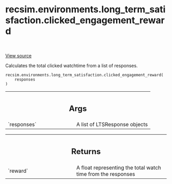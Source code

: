 <div itemscope itemtype="http://developers.google.com/ReferenceObject">
<meta itemprop="name" content="recsim.environments.long_term_satisfaction.clicked_engagement_reward" />
<meta itemprop="path" content="Stable" />
</div>

# recsim.environments.long_term_satisfaction.clicked_engagement_reward

<!-- Insert buttons and diff -->

<table class="tfo-notebook-buttons tfo-api" align="left">

</table>

<a target="_blank" href="https://github.com/google-research/recsim/tree/master/recsim/environments/long_term_satisfaction.py">View
source</a>

Calculates the total clicked watchtime from a list of responses.

<pre class="devsite-click-to-copy prettyprint lang-py tfo-signature-link">
<code>recsim.environments.long_term_satisfaction.clicked_engagement_reward(
    responses
)
</code></pre>

<!-- Placeholder for "Used in" -->

<!-- Tabular view -->

 <table class="responsive fixed orange">
<colgroup><col width="214px"><col></colgroup>
<tr><th colspan="2"><h2 class="add-link">Args</h2></th></tr>

<tr>
<td>
`responses`
</td>
<td>
A list of LTSResponse objects
</td>
</tr>
</table>

<!-- Tabular view -->

 <table class="responsive fixed orange">
<colgroup><col width="214px"><col></colgroup>
<tr><th colspan="2"><h2 class="add-link">Returns</h2></th></tr>

<tr>
<td>
`reward`
</td>
<td>
A float representing the total watch time from the responses
</td>
</tr>
</table>
